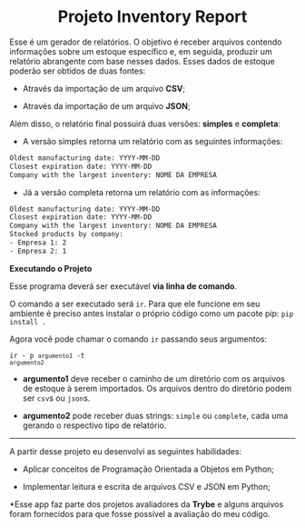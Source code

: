 <h1 align='center'><b>Projeto Inventory Report</b></b></h1>

Esse é um gerador de relatórios. O objetivo é receber arquivos contendo informações sobre um estoque específico e, em seguida, produzir um relatório abrangente com base nesses dados. Esses dados de estoque poderão ser obtidos de duas fontes:

- Através da importação de um arquivo **CSV**;

- Através da importação de um arquivo **JSON**;

Além disso, o relatório final possuirá duas versões: **simples** e **completa**:

- A versão simples retorna um relatório com as seguintes informações:

```txt
Oldest manufacturing date: YYYY-MM-DD
Closest expiration date: YYYY-MM-DD
Company with the largest inventory: NOME DA EMPRESA
```

- Já a versão completa retorna um relatório com as informações:

```bash
Oldest manufacturing date: YYYY-MM-DD
Closest expiration date: YYYY-MM-DD
Company with the largest inventory: NOME DA EMPRESA
Stocked products by company:
- Empresa 1: 2
- Empresa 2: 1
```

<strong>Executando o Projeto</strong>
  <br />
  
Esse programa deverá ser executável <strong>via linha de comando</strong>.

O comando a ser executado será `ir`. Para que ele funcione em seu ambiente é preciso antes instalar o próprio código como um pacote pip:
<code>pip install .</code>

Agora você pode chamar o comando `ir` passando seus argumentos:

<code>ir - p `argumento1` -t `argumento2`</code>

-   **argumento1** deve receber o caminho de um diretório com os arquivos de estoque à serem importados. Os arquivos dentro do diretório podem ser `csv`s ou `json`s.

-   **argumento2** pode receber duas strings: `simple` ou `complete`, cada uma gerando o respectivo tipo de relatório.

___

A partir desse projeto eu desenvolvi as seguintes habilidades:

- Aplicar conceitos de Programação Orientada a Objetos em Python;

- Implementar leitura e escrita de arquivos CSV e JSON em Python;


*Esse app faz parte dos projetos avaliadores da <b>Trybe</b> e alguns arquivos foram fornecidos para que fosse possível a avaliação do meu código.
